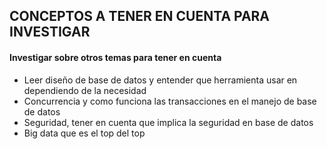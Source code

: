 ## CONCEPTOS A TENER EN CUENTA PARA INVESTIGAR

#### Investigar sobre otros temas para tener en cuenta 

- Leer diseño de base de datos y entender que herramienta usar en dependiendo de la necesidad
- Concurrencia y como funciona las transacciones en el manejo de base de datos
- Seguridad, tener en cuenta que implica la seguridad en base de datos
- Big data que es el top del top
